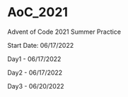 # AoC_2021
Advent of Code 2021 Summer Practice

Start Date: 06/17/2022

Day1 - 06/17/2022

Day2 - 06/17/2022

Day3 - 06/20/2022
